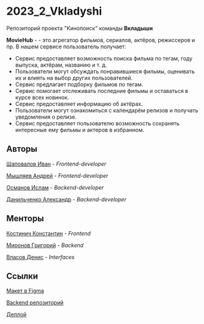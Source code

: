 # 2023_2_Vkladyshi

Репозиторий проекта "Кинопоиск" команды **Вкладыши**

**MovieHub** - - это агрегатор фильмов, сериалов, актёров, режиссеров и пр. В нашем сервисе пользователь получает:

- Сервис предоставляет возможность поиска фильма по тегам, году выпуска, актёрам, названию и т. д.
- Пользователи могут обсуждать понравившиеся фильмы, оценивать их и влиять на выбор других пользователей.
- Сервис предлагает подборку фильмов по тегам.
- Сервис помогает отслеживать последние фильмы и оставаться в курсе всех новинок.
- Сервис предоставляет информацию об актёрах.
- Пользователи могут ознакомиться с календарём релизов и получать уведомления о релизе.
- Сервис предоставляет пользователю возможность сохранять интересные ему фильмы и актеров в избранном.

## Авторы

[Шаповалов Иван](https://github.com/AlfaIV) - _Frontend-developer_

[Мышляев Андрей](https://github.com/Gokert) - _Frontend-developer_

[Османов Ислам](https://github.com/JuFnd) - _Backend-developer_

[Данильченко Александр](https://github.com/kingjoram) - _Backend-developer_

## Менторы

[Костинич Константин](https://github.com/Kostich31) - _Frontend_

[Миронов Григорий](https://github.com/migregal) - _Backend_

[Власов Денис]() - _Interfaces_

## Ссылки

[Макет в Figma](https://www.figma.com/file/b0fPkOUSmdpTMVwfnFqDWg/%D0%9F%D1%80%D0%BE%D0%B5%D0%BA%D1%82%3A-%D0%9A%D0%B8%D0%BD%D0%BE%D0%BF%D0%BE%D0%B8%D1%81%D0%BA?type=design&node-id=0%3A1&mode=design&t=THXjcMXWyRfw6m8w-1)

[Backend репозиторий](https://github.com/go-park-mail-ru/2023_2_Vkladyshi)

[Деплой](http://84.23.54.189/)
